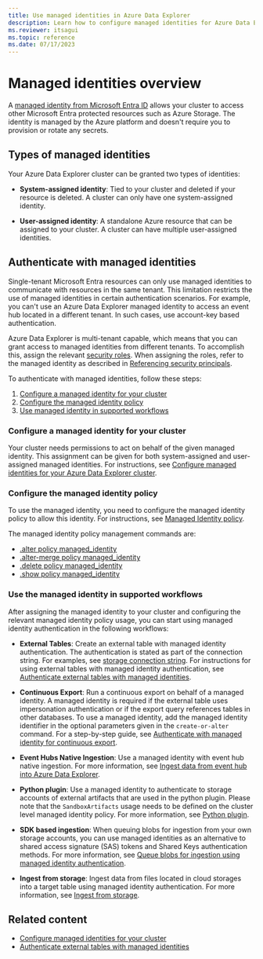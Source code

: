 ```yaml
---
title: Use managed identities in Azure Data Explorer
description: Learn how to configure managed identities for Azure Data Explorer scenarios.
ms.reviewer: itsagui
ms.topic: reference
ms.date: 07/17/2023
---
```

# Managed identities overview

A [managed identity from Microsoft Entra ID](/azure/active-directory/managed-identities-azure-resources/overview) allows your cluster to access other Microsoft Entra protected resources such as Azure Storage. The identity is managed by the Azure platform and doesn't require you to provision or rotate any secrets.

## Types of managed identities

Your Azure Data Explorer cluster can be granted two types of identities:

* **System-assigned identity**: Tied to your cluster and deleted if your resource is deleted. A cluster can only have one system-assigned identity.

* **User-assigned identity**: A standalone Azure resource that can be assigned to your cluster. A cluster can have multiple user-assigned identities.

## Authenticate with managed identities

Single-tenant Microsoft Entra resources can only use managed identities to communicate with resources in the same tenant. This limitation restricts the use of managed identities in certain authentication scenarios. For example, you can't use an Azure Data Explorer managed identity to access an event hub located in a different tenant. In such cases, use account-key based authentication.

Azure Data Explorer is multi-tenant capable, which means that you can grant access to managed identities from different tenants. To accomplish this, assign the relevant [security roles](/kusto/management/security-roles). When assigning the roles, refer to the managed identity as described in [Referencing security principals](/kusto/management/reference-security-principals?view=azure-data-explorer&preserve-view=true#referencing-azure-ad-principals-and-groups).

To authenticate with managed identities, follow these steps:

1. [Configure a managed identity for your cluster](#configure-a-managed-identity-for-your-cluster)
1. [Configure the managed identity policy](#configure-the-managed-identity-policy)
1. [Use managed identity in supported workflows](#use-the-managed-identity-in-supported-workflows)

### Configure a managed identity for your cluster

Your cluster needs permissions to act on behalf of the given managed identity. This assignment can be given for both system-assigned and user-assigned managed identities. For instructions, see [Configure managed identities for your Azure Data Explorer cluster](configure-managed-identities-cluster.md#configure-managed-identities-for-your-azure-data-explorer-cluster).

### Configure the managed identity policy

To use the managed identity, you need to configure the managed identity policy to allow this identity. For instructions, see [Managed Identity policy](/kusto/management/managed-identity-policy?view=azure-data-explorer&preserve-view=true).

The managed identity policy management commands are:

* [.alter policy managed_identity](/kusto/management/alter-managed-identity-policy-command?view=azure-data-explorer&preserve-view=true)
* [.alter-merge policy managed_identity](/kusto/management/alter-merge-managed-identity-policy-command?view=azure-data-explorer&preserve-view=true)
* [.delete policy managed_identity](/kusto/management/delete-managed-identity-policy-command?view=azure-data-explorer&preserve-view=true)
* [.show policy managed_identity](/kusto/management/show-managed-identity-policy-command?view=azure-data-explorer&preserve-view=true)

### Use the managed identity in supported workflows

After assigning the managed identity to your cluster and configuring the relevant managed identity policy usage, you can start using managed identity authentication in the following workflows:

* **External Tables**: Create an external table with managed identity authentication. The authentication is stated as part of the connection string. For examples, see [storage connection string](/kusto/api/connection-strings/storage-connection-strings?view=azure-data-explorer&preserve-view=true). For instructions for using external tables with managed identity authentication, see [Authenticate external tables with managed identities](external-tables-managed-identities.md).

* **Continuous Export**: Run a continuous export on behalf of a managed identity.  A managed identity is required if the external table uses impersonation authentication or if the export query references tables in other databases. To use a managed identity, add the managed identity identifier in the optional parameters given in the `create-or-alter` command. For a step-by-step guide, see [Authenticate with managed identity for continuous export](/kusto/management/data-export/continuous-export-with-managed-identity?view=azure-data-explorer&preserve-view=true).

* **Event Hubs Native Ingestion**: Use a managed identity with event hub native ingestion. For more information, see [Ingest data from event hub into Azure Data Explorer](create-event-hubs-connection.md?tabs=portalADX).

* **Python plugin**: Use a managed identity to authenticate to storage accounts of external artifacts that are used in the python plugin. Please note that the `SandboxArtifacts` usage needs to be defined on the cluster level managed identity policy. For more information, see [Python plugin](/kusto/query/python-plugin?view=azure-data-explorer&preserve-view=true).

* **SDK based ingestion**: When queuing blobs for ingestion from your own storage accounts, you can use managed identities as an alternative to shared access signature (SAS) tokens and Shared Keys authentication methods. For more information, see [Queue blobs for ingestion using managed identity authentication](ingest-data-managed-identity.md).

* **Ingest from storage**: Ingest data from files located in cloud storages into a target table using managed identity authentication. For more information, see [Ingest from storage](/kusto/management/data-ingestion/ingest-from-storage?view=azure-data-explorer&preserve-view=true).

## Related content

* [Configure managed identities for your cluster](configure-managed-identities-cluster.md)
* [Authenticate external tables with managed identities](external-tables-managed-identities.md)
